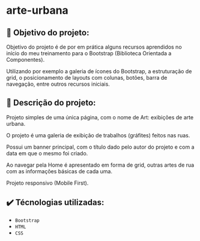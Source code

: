 # arte-urbana

## :dart: Objetivo do projeto:

Objetivo do projeto é de por em prática alguns recursos aprendidos no início do meu treinamento para o Bootstrap (Biblioteca Orientada a Componentes).

Utilizando por exemplo a galeria de ícones do Bootstrap, a estruturação de grid, o posicionamento de layouts com colunas, botões, barra de navegação, entre outros recursos iniciais.

## :receipt: Descrição do projeto:

Projeto simples de uma única página, com o nome de Art: exibições de arte urbana.

O projeto é uma galeria de exibição de trabalhos (gráfites) feitos nas ruas.

Possui um banner principal, com o título dado pelo autor do projeto e com a data em que o mesmo foi criado.

Ao navegar pela Home é apresentado em forma de grid, outras artes de rua com as informações básicas de cada uma.

Projeto responsivo (Mobile First).

## :heavy_check_mark: Técnologias utilizadas:

- `Bootstrap`
- `HTML`
- `CSS`
